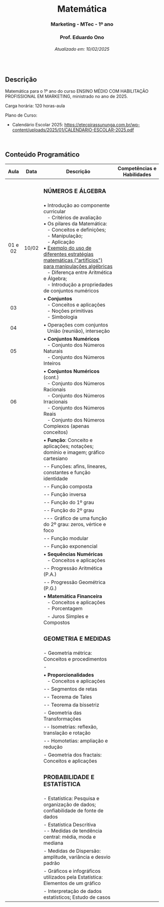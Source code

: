 <h1 align="center">Matemática</h1>
<h3 align="center">Marketing - MTec - 1º ano</h3>
<h3 align="center">Prof. Eduardo Ono</h3>
<h6 align="center">Atualizado em: 10/02/2025</h6>

&nbsp;

## Descrição

Matemática para o 1º ano do curso ENSINO MÉDIO COM HABILITAÇÃO PROFISSIONAL EM MARKETING, ministrado no ano de 2025.

Carga horária: 120 horas-aula

Plano de Curso:

* Calendário Escolar 2025: <https://etecpirassununga.com.br/wp-content/uploads/2025/01/CALENDARIO-ESCOLAR-2025.pdf>

&nbsp;

## Conteúdo Programático

|   Aula  | Data  | Descrição | Competências e Habilidades |
|   :-:   |  :-:  | --- | --- |
|         |       | <h3>NÚMEROS E ÁLGEBRA</h3> | |
| 01 e 02 | 10/02 | &bull; Introdução ao componente curricular<br>&ensp; - Critérios de avaliação<br>&bull; Os pilares da Matemática:<br>&ensp; - Conceitos e definições;<br>&ensp; - Manipulação;<br>&ensp; - Aplicação<br>&bull; [Exemplo do uso de diferentes estratégias matemáticas ("artifícios") para manipulações algébricas](https://github.com/eduardo-ono/Fundamentos-de-Matematica/blob/main/conteudo/04-exponenciais-e-logaritmos/exercicios-resolvidos/exr-2021-08-01.ipynb)<br>&ensp; - Diferença entre Aritmética e Álgebra;<br>&ensp; - Introdução a propriedades de conjuntos numéricos | |
|  03  |       | &bull; __Conjuntos__<br>&ensp; - Conceitos e aplicações<br>&ensp; - Noções primitivas<br>&ensp; - Simbologia | |
|  04  |       | &bull; Operações com conjuntos<br>&ensp; União (reunião), interseção | |
|  05  |       | &bull; __Conjuntos Numéricos__<br>&ensp; - Conjunto dos Números Naturais<br>&ensp; - Conjunto dos Números Inteiros | |
|  06  |       | &bull; __Conjuntos Numéricos__ (cont.)<br>&ensp; - Conjunto dos Números Racionais<br>&ensp; - Conjunto dos Números Irracionais<br>&ensp; - Conjunto dos Números Reais<br>&ensp; - Conjunto dos Números Complexos (apenas conceitos) | |
|      |       | &bull; __Função__: Conceito e aplicações; notações; domínio e imagem; gráfico cartesiano | |
|      |       | -- Funções: afins, lineares, constantes e função identidade | |
|      |       | -- Função composta | |
|      |       | -- Função inversa | |
|      |       | -- Função do 1º grau | |
|      |       | -- Função do 2º grau | |
|      |       | --- Gráfico de uma função do 2º grau: zeros, vértice e foco | |
|      |       | -- Função modular | |
|      |       | -- Função exponencial | |
|      |       | &bull; __Sequências Numéricas__<br>&ensp; - Conceitos e aplicações<br> | |
|      |       | -- Progressão Aritmética (P.A.) | |
|      |       | -- Progressão Geométrica (P.G.) | |
|      |       | &bull; __Matemática Financeira__<br>&ensp; - Conceitos e aplicações<br>&ensp; - Porcentagem | |
|      |       | &ensp; - Juros Simples e Compostos | |
|      |       | <h3>GEOMETRIA E MEDIDAS</h3> | |
|      |       | - Geometria métrica: Conceitos e procedimentos | |
|      |       | - | |
|      |       | &bull; __Proporcionalidades__<br>&ensp; - Conceitos e aplicações | |
|      |       | -- Segmentos de retas | |
|      |       | -- Teorema de Tales | |
|      |       | -- Teorema da bissetriz | |
|      |       | - Geometria das Transformações | |
|      |       | -- Isometrias: reflexão, translação e rotação | |
|      |       | -- Homotetias: ampliação e redução | |
|      |       | - Geometria dos fractais: Conceitos e aplicações | |
|      |       | <h3>PROBABILIDADE E ESTATÍSTICA</h3> | |
|      |       | - Estatística: Pesquisa e organização de dados; confiabilidade de fonte de dados | |
|      |       | - Estatística Descritiva<br>-- Medidas de tendência central: média, moda e mediana | |
|      |       | - Medidas de Dispersão: amplitude, variância e desvio padrão | |
|      |       | - Gráficos e infográficos utilizados pela Estatística: Elementos de um gráfico | |
|      |       | - Interpretação de dados estatísticos; Estudo de casos | |

&nbsp;
